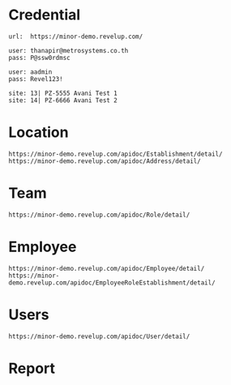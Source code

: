 # Credential
```
url:  https://minor-demo.revelup.com/

user: thanapir@metrosystems.co.th
pass: P@ssw0rdmsc

user: aadmin
pass: Revel123!

site: 13| PZ-5555 Avani Test 1
site: 14| PZ-6666 Avani Test 2
```

# Location
```
https://minor-demo.revelup.com/apidoc/Establishment/detail/
https://minor-demo.revelup.com/apidoc/Address/detail/
```

# Team
```
https://minor-demo.revelup.com/apidoc/Role/detail/
```

# Employee
```
https://minor-demo.revelup.com/apidoc/Employee/detail/
https://minor-demo.revelup.com/apidoc/EmployeeRoleEstablishment/detail/
```

# Users
```
https://minor-demo.revelup.com/apidoc/User/detail/
```

# Report